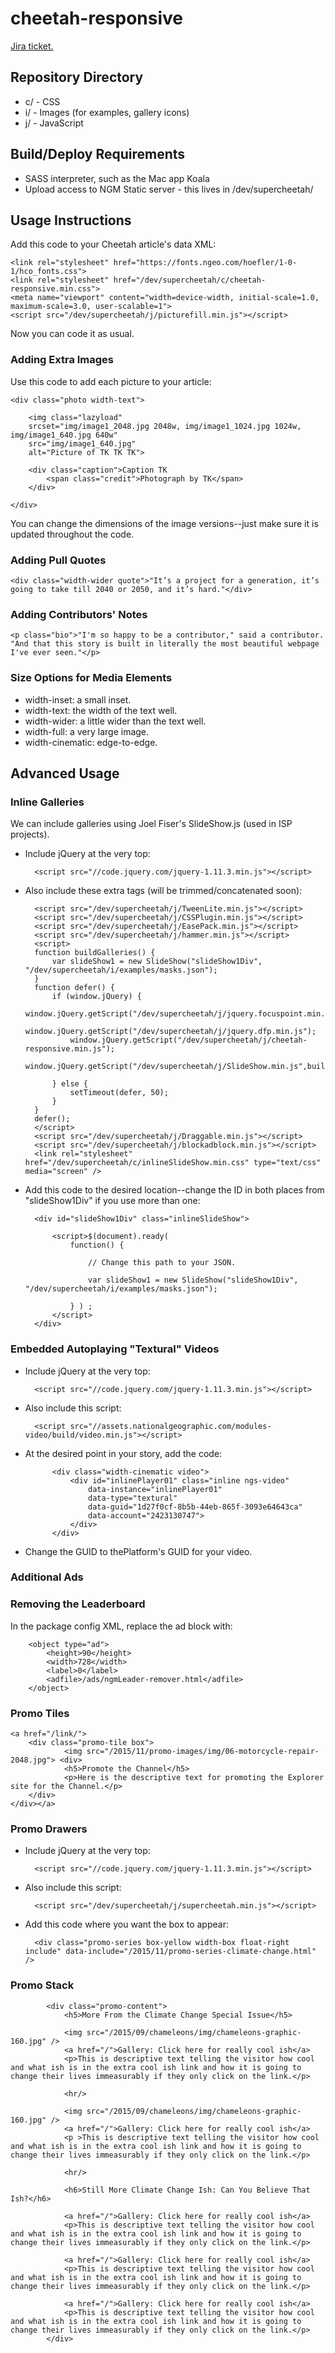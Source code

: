 # cheetah-responsive

[Jira ticket.
](https://jira.nationalgeographic.com/browse/DP-501
)
## Repository Directory

* c/ - CSS 
* i/ - Images (for examples, gallery icons)
* j/ - JavaScript

## Build/Deploy Requirements

* SASS interpreter, such as the Mac app Koala
* Upload access to NGM Static server - this lives in /dev/supercheetah/

## Usage Instructions

Add this code to your Cheetah article's data XML:

	<link rel="stylesheet" href="https://fonts.ngeo.com/hoefler/1-0-1/hco_fonts.css">
	<link rel="stylesheet" href="/dev/supercheetah/c/cheetah-responsive.min.css">
	<meta name="viewport" content="width=device-width, initial-scale=1.0, maximum-scale=3.0, user-scalable=1">
	<script src="/dev/supercheetah/j/picturefill.min.js"></script>

Now you can code it as usual.

### Adding Extra Images

Use this code to add each picture to your article:

	<div class="photo width-text">

		<img class="lazyload" 
		srcset="img/image1_2048.jpg 2048w, img/image1_1024.jpg 1024w, img/image1_640.jpg 640w" 
		src="img/image1_640.jpg" 
		alt="Picture of TK TK TK">

		<div class="caption">Caption TK 
			<span class="credit">Photograph by TK</span>
		</div>
		
	</div>

You can change the dimensions of the image versions--just make sure it is updated throughout the code.


### Adding Pull Quotes


	<div class="width-wider quote">"It’s a project for a generation, it’s going to take till 2040 or 2050, and it’s hard."</div>


### Adding Contributors' Notes

	<p class="bio">"I'm so happy to be a contributor," said a contributor. "And that this story is built in literally the most beautiful webpage I've ever seen."</p>

### Size Options for Media Elements

* width-inset: a small inset.
* width-text: the width of the text well.
* width-wider: a little wider than the text well.
* width-full: a very large image.
* width-cinematic: edge-to-edge.


## Advanced Usage

### Inline Galleries

We can include galleries using Joel Fiser's SlideShow.js (used in ISP projects). 

* Include jQuery at the very top:

		<script src="//code.jquery.com/jquery-1.11.3.min.js"></script>

* Also include these extra tags (will be trimmed/concatenated soon):

		<script src="/dev/supercheetah/j/TweenLite.min.js"></script>
		<script src="/dev/supercheetah/j/CSSPlugin.min.js"></script>
		<script src="/dev/supercheetah/j/EasePack.min.js"></script>
		<script src="/dev/supercheetah/j/hammer.min.js"></script>    
		<script>
		function buildGalleries() {
			var slideShow1 = new SlideShow("slideShow1Div", "/dev/supercheetah/i/examples/masks.json");
		}
		function defer() {
		    if (window.jQuery) {
        		window.jQuery.getScript("/dev/supercheetah/j/jquery.focuspoint.min.js");
				window.jQuery.getScript("/dev/supercheetah/j/jquery.dfp.min.js");
				window.jQuery.getScript("/dev/supercheetah/j/cheetah-responsive.min.js");
				window.jQuery.getScript("/dev/supercheetah/j/SlideShow.min.js",buildGalleries);
			    
			} else {
		        setTimeout(defer, 50);
			}
		}
		defer();
		</script>
		<script src="/dev/supercheetah/j/Draggable.min.js"></script>    
		<script src="/dev/supercheetah/j/blockadblock.min.js"></script>    
		<link rel="stylesheet" href="/dev/supercheetah/c/inlineSlideShow.min.css" type="text/css" media="screen" />


* Add this code to the desired location--change the ID in both places from "slideShow1Div" if you use more than one:

     
     	<div id="slideShow1Div" class="inlineSlideShow">
	
	    	<script>$(document).ready(
	 	   		function() {
	    	
	 		   		// Change this path to your JSON.
	    		
	    			var slideShow1 = new SlideShow("slideShow1Div", "/dev/supercheetah/i/examples/masks.json");
	    		
	   			} ) ;
	    	</script>
		</div>

	

### Embedded Autoplaying "Textural" Videos

* Include jQuery at the very top:

		<script src="//code.jquery.com/jquery-1.11.3.min.js"></script>
		
* Also include this script:

		<script src="//assets.nationalgeographic.com/modules-video/build/video.min.js"></script>
		
* At the desired point in your story, add the code:

			<div class="width-cinematic video">
				<div id="inlinePlayer01" class="inline ngs-video"
				    data-instance="inlinePlayer01"
				    data-type="textural"
				    data-guid="1d27f0cf-8b5b-44eb-865f-3093e64643ca"
				    data-account="2423130747">
				</div>
			</div>
			
* Change the GUID to thePlatform's GUID for your video.


### Additional Ads

### Removing the Leaderboard

In the package config XML, replace the ad block with:

		<object type="ad">
			<height>90</height>
			<width>728</width>
			<label>0</label>
			<adfile>/ads/ngmLeader-remover.html</adfile>
		</object>
		
		
### Promo Tiles

	<a href="/link/">
		<div class="promo-tile box">
				<img src="/2015/11/promo-images/img/06-motorcycle-repair-2048.jpg"> <div>
				<h5>Promote the Channel</h5>
				<p>Here is the descriptive text for promoting the Explorer site for the Channel.</p>
		</div>
	</div></a>
		
### Promo Drawers


* Include jQuery at the very top:

		<script src="//code.jquery.com/jquery-1.11.3.min.js"></script>
		
* Also include this script:

		<script src="/dev/supercheetah/j/supercheetah.min.js"></script>

* Add this code where you want the box to appear:

		<div class="promo-series box-yellow width-box float-right include" data-include="/2015/11/promo-series-climate-change.html" />



### Promo Stack

			<div class="promo-content">
				<h5>More From the Climate Change Special Issue</h5>

				<img src="/2015/09/chameleons/img/chameleons-graphic-160.jpg" />
				<a href="/">Gallery: Click here for really cool ish</a>
				<p>This is descriptive text telling the visitor how cool and what ish is in the extra cool ish link and how it is going to change their lives immeasurably if they only click on the link.</p>

				<hr/>

				<img src="/2015/09/chameleons/img/chameleons-graphic-160.jpg" />
				<a href="/">Gallery: Click here for really cool ish</a>
				<p >This is descriptive text telling the visitor how cool and what ish is in the extra cool ish link and how it is going to change their lives immeasurably if they only click on the link.</p>

				<hr/>

				<h6>Still More Climate Change Ish: Can You Believe That Ish?</h6>

				<a href="/">Gallery: Click here for really cool ish</a>
				<p>This is descriptive text telling the visitor how cool and what ish is in the extra cool ish link and how it is going to change their lives immeasurably if they only click on the link.</p>

				<a href="/">Gallery: Click here for really cool ish</a>
				<p>This is descriptive text telling the visitor how cool and what ish is in the extra cool ish link and how it is going to change their lives immeasurably if they only click on the link.</p>

				<a href="/">Gallery: Click here for really cool ish</a>
				<p>This is descriptive text telling the visitor how cool and what ish is in the extra cool ish link and how it is going to change their lives immeasurably if they only click on the link.</p>
			</div>
			
